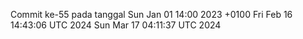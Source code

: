 Commit ke-55 pada tanggal Sun Jan 01 14:00 2023 +0100
Fri Feb 16 14:43:06 UTC 2024
Sun Mar 17 04:11:37 UTC 2024
